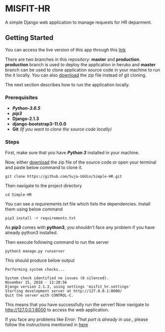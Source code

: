 # MISFIT-HR

A simple Django web application to manage requests for HR deparment. 

## Getting Started
You can access the live version of this app through this [link]( https://simple-hr.herokuapp.com/)

There are two branches in this repository: **master** and **production**. **production** branch is used to deploy the application in heruko and **master** branch can be used to clone application source code in your machine to run the it locally. You can also [download](https://github.com/Suja-Uddin/Simple-HR/archive/master.zip) the zip file instead of git cloning.

The next section describes how to run the application locally.

### Prerequisites
* ***Python-3.6.5***
* ***pip3***
* **Django-2.1.3**
* **django-bootstrap3-11.0.0**
* **Git** *(If you want to clone the source code locally)*

### Steps
First, make sure that you have ***Python 3*** installed in your machine.

Now, either [download](https://github.com/Suja-Uddin/Simple-HR/archive/master.zip) the zip file of the source code or open your terminal and paste below command to clone it. 
```
git clone https://github.com/Suja-Uddin/Simple-HR.git
```
Then navigate to the project directory
```
cd Simple-HR
```
You can see a *requirements.txt* file which lists the dependencies. Install them using below command
```
pip3 install -r requirements.txt
```
As **pip3** comes with **python3**, you shouldn't face any problem if you have already python3 installed.

Then execute following command to run the server 
```
python3 manage.py runserver
```
This should produce below output
```
Performing system checks...

System check identified no issues (0 silenced).
November 15, 2018 - 13:20:56
Django version 2.1.3, using settings 'misfit_hr.settings'
Starting development server at http://127.0.0.1:8000/
Quit the server with CONTROL-C.

```

This means that you have successfully run the server! Now navigate to http://127.0.0.1:8000 to access the web application.

If you face any problems like *Error: That port is already in use.*, please follow the instructions mentioned in [here](https://stackoverflow.com/a/20240445)
